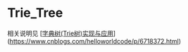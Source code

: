 # Trie_Tree

相关说明见 [[字典树(Trie树)实现与应用](https://www.cnblogs.com/xujian2014/p/5614724.html)](https://www.cnblogs.com/helloworldcode/p/6718372.html)

